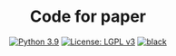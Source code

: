 <h1 align="center">
Code for paper
</h1>
<p align="center">
<a href="https://www.python.org/downloads/">
<img src="https://img.shields.io/badge/python-3.9-blue.svg?logo=python&logoColor=white"
     alt="Python 3.9"></a>
<a href="LICENSE">
<img src="https://img.shields.io/badge/License-LGPL%20v3-blue.svg?logo=gnu"
     alt="License: LGPL v3"></a>
<a href="https://github.com/psf/black">
<img src="https://img.shields.io/badge/code%20style-black-000000.svg"
     alt="black"></a>
</p>
